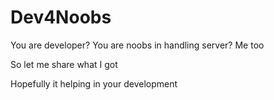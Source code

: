 # Dev4Noobs

You are developer? You are noobs in handling server? Me too

So let me share what I got

Hopefully it helping in your development
